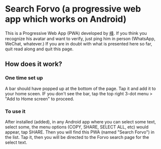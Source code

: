 # Search Forvo (a progressive web app which works on Android)

This is a Progressive Web App (PWA) developed by <a href="twitter.com/llf" target="_blank">峰</a>. If you think you recognize his avatar and want to verify, just ping him in person (WhatsApp, WeChat, whatever.) If you are in doubt with what is presented here so far, quit read along and quit this page.

## How does it work?

### One time set up
A bar should have popped up at the bottom of the page. Tap it and add it to your home sceen. 
IF you don't see the bar, tap the top right 3-dot menu > "Add to Home screen" to proceed.

### To use it
After installed (added), in any Android app where you can select some text, select some, the menu options (COPY, SHARE, SELECT ALL, etc) would appear, tap SHARE. Then you will find this PWA (named "Search Forvo") in the list. Tap it, then you will be directed to the Forvo search page for the select text.
